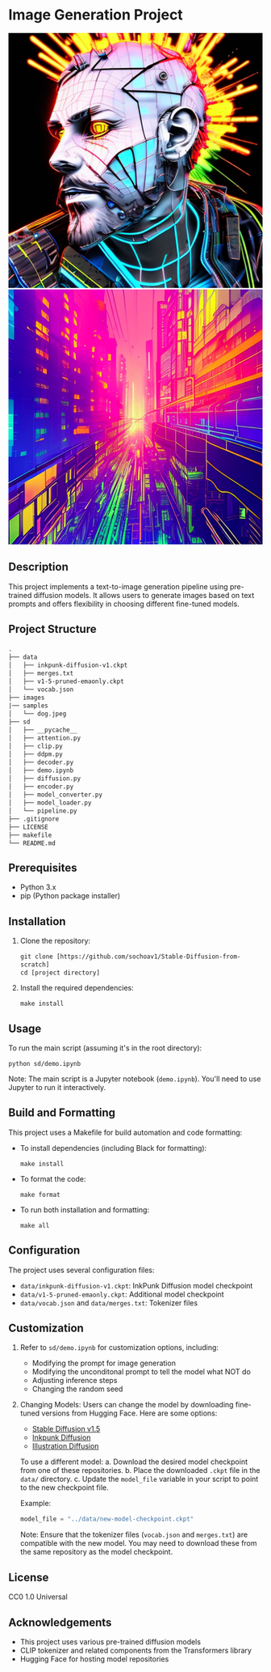 # Image Generation Project
![Sample Image 1](./samples/tmp_t07zp3u.PNG)
![Sample Image 2](./samples/tmp75tyt6fu.PNG)

## Description
This project implements a text-to-image generation pipeline using pre-trained diffusion models. It allows users to generate images based on text prompts and offers flexibility in choosing different fine-tuned models.

## Project Structure
```
.
├── data
│   ├── inkpunk-diffusion-v1.ckpt
│   ├── merges.txt
│   ├── v1-5-pruned-emaonly.ckpt
│   └── vocab.json
├── images
|── samples
│   └── dog.jpeg
├── sd
│   ├── __pycache__
│   ├── attention.py
│   ├── clip.py
│   ├── ddpm.py
│   ├── decoder.py
│   ├── demo.ipynb
│   ├── diffusion.py
│   ├── encoder.py
│   ├── model_converter.py
│   ├── model_loader.py
│   └── pipeline.py
├── .gitignore
├── LICENSE
├── makefile
└── README.md
```

## Prerequisites
- Python 3.x
- pip (Python package installer)

## Installation
1. Clone the repository:
   ```
   git clone [https://github.com/sochoav1/Stable-Diffusion-from-scratch]
   cd [project directory]
   ```
2. Install the required dependencies:
   ```
   make install
   ```

## Usage
To run the main script (assuming it's in the root directory):
```
python sd/demo.ipynb
```

Note: The main script is a Jupyter notebook (`demo.ipynb`). You'll need to use Jupyter to run it interactively.

## Build and Formatting
This project uses a Makefile for build automation and code formatting:

- To install dependencies (including Black for formatting):
  ```
  make install
  ```

- To format the code:
  ```
  make format
  ```

- To run both installation and formatting:
  ```
  make all
  ```

## Configuration
The project uses several configuration files:
- `data/inkpunk-diffusion-v1.ckpt`: InkPunk Diffusion model checkpoint
- `data/v1-5-pruned-emaonly.ckpt`: Additional model checkpoint
- `data/vocab.json` and `data/merges.txt`: Tokenizer files

## Customization
1. Refer to `sd/demo.ipynb` for customization options, including:
   - Modifying the prompt for image generation
   - Modifying the unconditonal prompt to tell the model what NOT do
   - Adjusting inference steps
   - Changing the random seed

2. Changing Models:
   Users can change the model by downloading fine-tuned versions from Hugging Face. Here are some options:
   - [Stable Diffusion v1.5](https://huggingface.co/runwayml/stable-diffusion-v1-5/tree/main/tokenizer)
   - [Inkpunk Diffusion](https://huggingface.co/Envvi/Inkpunk-Diffusion/tree/main)
   - [Illustration Diffusion](https://huggingface.co/ogkalu/Illustration-Diffusion/tree/main)

   To use a different model:
   a. Download the desired model checkpoint from one of these repositories.
   b. Place the downloaded `.ckpt` file in the `data/` directory.
   c. Update the `model_file` variable in your script to point to the new checkpoint file.

   Example:
   ```python
   model_file = "../data/new-model-checkpoint.ckpt"
   ```

   Note: Ensure that the tokenizer files (`vocab.json` and `merges.txt`) are compatible with the new model. You may need to download these from the same repository as the model checkpoint.

## License
CC0 1.0 Universal

## Acknowledgements
- This project uses various pre-trained diffusion models
- CLIP tokenizer and related components from the Transformers library
- Hugging Face for hosting model repositories